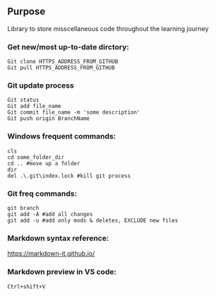 ## Purpose
Library to store misscellaneous code throughout the learning journey

### Get new/most up-to-date dirctory:
    Git clone HTTPS_ADDRESS_FROM_GITHUB
    Git pull HTTPS_ADDRESS_FROM_GITHUB

### Git update process
    Git status
    Git add file_name
    Git commit file_name -m 'some description'
    Git push origin BranchName

### Windows frequent commands:

    cls
    cd some_folder_dir
    cd .. #move up a folder
    dir
    del .\.git\index.lock #kill git process 

### Git freq commands:

    git branch
    git add -A #add all changes
    git add -u #add only mods & deletes, EXCLUDE new files

### Markdown syntax reference: 
https://markdown-it.github.io/

### Markdown preview in VS code:
    Ctrl+shift+V